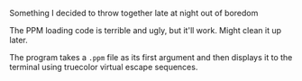 Something I decided to throw together late at night out of boredom

The PPM loading code is terrible and ugly, but it'll work. Might clean it up later.

The program takes a `.ppm` file as its first argument and then displays it to the terminal using
truecolor virtual escape sequences.
